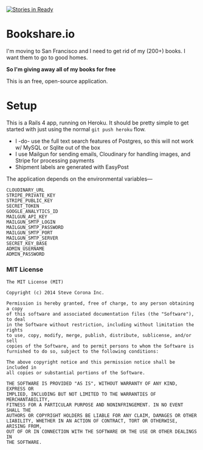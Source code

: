 [![Stories in Ready](https://badge.waffle.io/stevencorona/bookshare.io.png?label=ready&title=Ready)](https://waffle.io/stevencorona/bookshare.io)
# Bookshare.io

I'm moving to San Francisco and I need to get rid of my (200+) books. I want them to go to good homes.

**So I'm giving away all of my books for free**

This is an free, open-source application.

# Setup
This is a Rails 4 app, running on Heroku. It should be pretty simple to get started with just using the normal `git push heroku` flow.

* I -do- use the full text search features of Postgres, so this will not work w/ MySQL or Sqlite out of the box
* I use Mailgun for sending emails, Cloudinary for handling images, and Stripe for processing payments
* Shipment labels are generated with EasyPost

The application depends on the environmental variables—

    CLOUDINARY_URL
    STRIPE_PRIVATE_KEY
    STRIPE_PUBLIC_KEY
    SECRET_TOKEN
    GOOGLE_ANALYTICS_ID
    MAILGUN_API_KEY
    MAILGUN_SMTP_LOGIN
    MAILGUN_SMTP_PASSWORD
    MAILGUN_SMTP_PORT
    MAILGUN_SMTP_SERVER
    SECRET_KEY_BASE
    ADMIN_USERNAME
    ADMIN_PASSWORD


### MIT License
    
    The MIT License (MIT)

    Copyright (c) 2014 Steve Corona Inc.

    Permission is hereby granted, free of charge, to any person obtaining a copy
    of this software and associated documentation files (the "Software"), to deal
    in the Software without restriction, including without limitation the rights
    to use, copy, modify, merge, publish, distribute, sublicense, and/or sell
    copies of the Software, and to permit persons to whom the Software is
    furnished to do so, subject to the following conditions:

    The above copyright notice and this permission notice shall be included in
    all copies or substantial portions of the Software.

    THE SOFTWARE IS PROVIDED "AS IS", WITHOUT WARRANTY OF ANY KIND, EXPRESS OR
    IMPLIED, INCLUDING BUT NOT LIMITED TO THE WARRANTIES OF MERCHANTABILITY,
    FITNESS FOR A PARTICULAR PURPOSE AND NONINFRINGEMENT. IN NO EVENT SHALL THE
    AUTHORS OR COPYRIGHT HOLDERS BE LIABLE FOR ANY CLAIM, DAMAGES OR OTHER
    LIABILITY, WHETHER IN AN ACTION OF CONTRACT, TORT OR OTHERWISE, ARISING FROM,
    OUT OF OR IN CONNECTION WITH THE SOFTWARE OR THE USE OR OTHER DEALINGS IN
    THE SOFTWARE.
